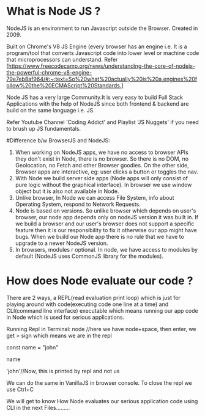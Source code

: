 # What is Node JS ?

NodeJS is an environment to run Javascript outside the Browser. Created in 2009.

Built on Chrome's V8 JS Engine (every browser has an engine i.e. It is a program/tool that converts Javascript code into lower level or machine code that microprocessors can understand. Refer [https://www.freecodecamp.org/news/understanding-the-core-of-nodejs-the-powerful-chrome-v8-engine-79e7eb8af964/#:~:text=So%20what%20actually%20is%20a,engines%20follow%20the%20ECMAScript%20Standards.]

Node JS has a very large Community.It is very easy to build Full Stack Applications with the help of NodeJS since both frontend & backend are build on the same language i.e. JS.

Refer Youtube Channel 'Coding Addict' and Playlist 'JS Nuggets' if you need to brush up JS fundamentals.

#Difference b/w BrowserJS and NodeJS:
1) When working on NodeJS apps, we have no access to browser APIs they don't exist in Node, there is no browser. So there is no DOM, no Geolocation, no Fetch and other Browser goodies. On the other side, Browser apps are interactive, eg: user clicks a button or toggles the nav.
2) With Node we build server side apps (Node apps will only consist of pure logic without the graphical interface). In browser we use window object but it is also not available in Node.
3) Unlike browser, In Node we can access File System, info about Operating System, respond to Network Requests.
4) Node is based on versions. So unlike browser which depends on user's browser, our node app depends only on nodeJS version it was built in. If we build a browser and our user's browser does not support a specific feature then it is our responsibility to fix it otherwise our app might have bugs. When we build our Node app there is no rule that we have to upgrade to a newer NodeJS version.
5) In browsers, modules r optional. In node, we have access to modules by default (NodeJS uses CommonJS library for the modules).

# How does Node evaluate our code ?
There are 2 ways, a REPL(read evaluation print loop) which is just for playing around with code(executing code one line at a time) and CLI(command line interface) executable which means running our app code in Node which is used for serious applications.

Running Repl in Terminal: 
node //here we have node+space, then enter, we get > sign which means we are in the repl

const name = "john"

name

'john'//Now, this is printed by repl and not us

We can do the same in VanillaJS in browser console. To close the repl we use Ctrl+C

We will get to know How Node evaluates our serious application code using CLI in the next Files.........
